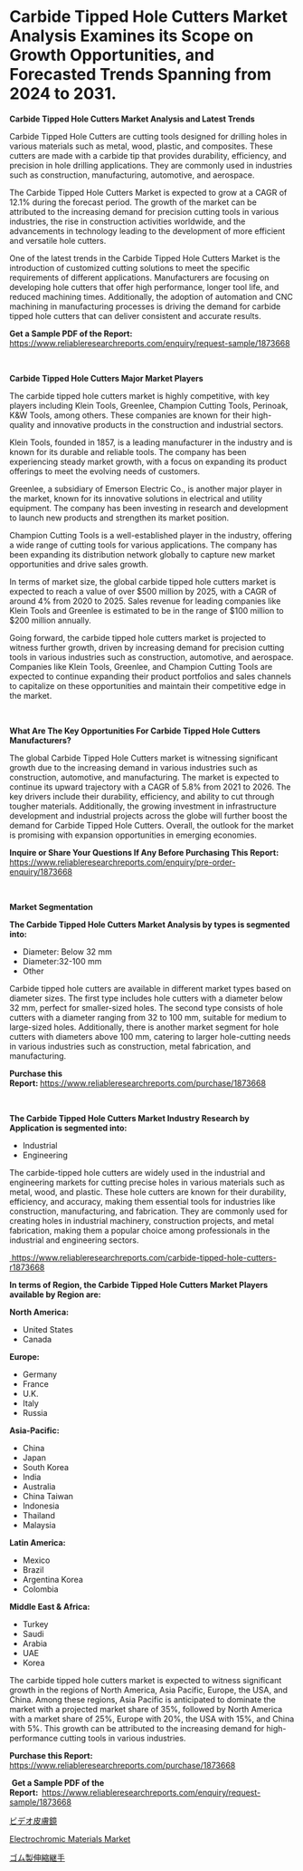 <p><h1>Carbide Tipped Hole Cutters Market Analysis Examines its Scope on Growth Opportunities, and Forecasted Trends Spanning from 2024 to 2031.</h1></p><p><strong>Carbide Tipped Hole Cutters Market Analysis and Latest Trends</strong></p>
<p><p>Carbide Tipped Hole Cutters are cutting tools designed for drilling holes in various materials such as metal, wood, plastic, and composites. These cutters are made with a carbide tip that provides durability, efficiency, and precision in hole drilling applications. They are commonly used in industries such as construction, manufacturing, automotive, and aerospace.</p><p>The Carbide Tipped Hole Cutters Market is expected to grow at a CAGR of 12.1% during the forecast period. The growth of the market can be attributed to the increasing demand for precision cutting tools in various industries, the rise in construction activities worldwide, and the advancements in technology leading to the development of more efficient and versatile hole cutters.</p><p>One of the latest trends in the Carbide Tipped Hole Cutters Market is the introduction of customized cutting solutions to meet the specific requirements of different applications. Manufacturers are focusing on developing hole cutters that offer high performance, longer tool life, and reduced machining times. Additionally, the adoption of automation and CNC machining in manufacturing processes is driving the demand for carbide tipped hole cutters that can deliver consistent and accurate results.</p></p>
<p><strong>Get a Sample PDF of the Report:&nbsp;</strong> <a href="https://www.reliableresearchreports.com/enquiry/request-sample/1873668">https://www.reliableresearchreports.com/enquiry/request-sample/1873668</a></p>
<p>&nbsp;</p>
<p><strong>Carbide Tipped Hole Cutters Major Market Players</strong></p>
<p><p>The carbide tipped hole cutters market is highly competitive, with key players including Klein Tools, Greenlee, Champion Cutting Tools, Perinoak, K&W Tools, among others. These companies are known for their high-quality and innovative products in the construction and industrial sectors.</p><p>Klein Tools, founded in 1857, is a leading manufacturer in the industry and is known for its durable and reliable tools. The company has been experiencing steady market growth, with a focus on expanding its product offerings to meet the evolving needs of customers.</p><p>Greenlee, a subsidiary of Emerson Electric Co., is another major player in the market, known for its innovative solutions in electrical and utility equipment. The company has been investing in research and development to launch new products and strengthen its market position.</p><p>Champion Cutting Tools is a well-established player in the industry, offering a wide range of cutting tools for various applications. The company has been expanding its distribution network globally to capture new market opportunities and drive sales growth.</p><p>In terms of market size, the global carbide tipped hole cutters market is expected to reach a value of over $500 million by 2025, with a CAGR of around 4% from 2020 to 2025. Sales revenue for leading companies like Klein Tools and Greenlee is estimated to be in the range of $100 million to $200 million annually.</p><p>Going forward, the carbide tipped hole cutters market is projected to witness further growth, driven by increasing demand for precision cutting tools in various industries such as construction, automotive, and aerospace. Companies like Klein Tools, Greenlee, and Champion Cutting Tools are expected to continue expanding their product portfolios and sales channels to capitalize on these opportunities and maintain their competitive edge in the market.</p></p>
<p>&nbsp;</p>
<p><strong>What Are The Key Opportunities For Carbide Tipped Hole Cutters Manufacturers?</strong></p>
<p><p>The global Carbide Tipped Hole Cutters market is witnessing significant growth due to the increasing demand in various industries such as construction, automotive, and manufacturing. The market is expected to continue its upward trajectory with a CAGR of 5.8% from 2021 to 2026. The key drivers include their durability, efficiency, and ability to cut through tougher materials. Additionally, the growing investment in infrastructure development and industrial projects across the globe will further boost the demand for Carbide Tipped Hole Cutters. Overall, the outlook for the market is promising with expansion opportunities in emerging economies.</p></p>
<p><strong>Inquire or Share Your Questions If Any Before Purchasing This Report:</strong> <a href="https://www.reliableresearchreports.com/enquiry/pre-order-enquiry/1873668">https://www.reliableresearchreports.com/enquiry/pre-order-enquiry/1873668</a></p>
<p>&nbsp;</p>
<p><strong>Market Segmentation</strong></p>
<p><strong>The Carbide Tipped Hole Cutters Market Analysis by types is segmented into:</strong></p>
<p><ul><li>Diameter: Below 32 mm</li><li>Diameter:32-100 mm</li><li>Other</li></ul></p>
<p><p>Carbide tipped hole cutters are available in different market types based on diameter sizes. The first type includes hole cutters with a diameter below 32 mm, perfect for smaller-sized holes. The second type consists of hole cutters with a diameter ranging from 32 to 100 mm, suitable for medium to large-sized holes. Additionally, there is another market segment for hole cutters with diameters above 100 mm, catering to larger hole-cutting needs in various industries such as construction, metal fabrication, and manufacturing.</p></p>
<p><strong>Purchase this Report:&nbsp;</strong><a href="https://www.reliableresearchreports.com/purchase/1873668">https://www.reliableresearchreports.com/purchase/1873668</a></p>
<p>&nbsp;</p>
<p><strong>The Carbide Tipped Hole Cutters Market Industry Research by Application is segmented into:</strong></p>
<p><ul><li>Industrial</li><li>Engineering</li></ul></p>
<p><p>The carbide-tipped hole cutters are widely used in the industrial and engineering markets for cutting precise holes in various materials such as metal, wood, and plastic. These hole cutters are known for their durability, efficiency, and accuracy, making them essential tools for industries like construction, manufacturing, and fabrication. They are commonly used for creating holes in industrial machinery, construction projects, and metal fabrication, making them a popular choice among professionals in the industrial and engineering sectors.</p></p>
<p><a href="https://www.reliableresearchreports.com/carbide-tipped-hole-cutters-r1873668">&nbsp;https://www.reliableresearchreports.com/carbide-tipped-hole-cutters-r1873668</a></p>
<p><strong>In terms of Region, the Carbide Tipped Hole Cutters Market Players available by Region are:</strong></p>
<p>
    <p> <strong> North America: </strong>
        <ul>
            <li>United States</li>
            <li>Canada</li>
        </ul>
        </p> 
    <p> <strong> Europe: </strong>
        <ul>
            <li>Germany</li>
            <li>France</li>
            <li>U.K.</li>
            <li>Italy</li>
            <li>Russia</li>
        </ul>
        </p> 
    <p> <strong> Asia-Pacific: </strong>
        <ul>
            <li>China</li>
            <li>Japan</li>
            <li>South Korea</li>
            <li>India</li>
            <li>Australia</li>
            <li>China Taiwan</li>
            <li>Indonesia</li>
            <li>Thailand</li>
            <li>Malaysia</li>
        </ul>
        </p> 
    <p> <strong> Latin America: </strong>
        <ul>
            <li>Mexico</li>
            <li>Brazil</li>
            <li>Argentina Korea</li>
            <li>Colombia</li>
        </ul>
        </p> 
    <p> <strong> Middle East & Africa: </strong>
        <ul>
            <li>Turkey</li>
            <li>Saudi</li>
            <li>Arabia</li>
            <li>UAE</li>
            <li>Korea</li>
        </ul>
    </p>
    </p>
<p><p>The carbide tipped hole cutters market is expected to witness significant growth in the regions of North America, Asia Pacific, Europe, the USA, and China. Among these regions, Asia Pacific is anticipated to dominate the market with a projected market share of 35%, followed by North America with a market share of 25%, Europe with 20%, the USA with 15%, and China with 5%. This growth can be attributed to the increasing demand for high-performance cutting tools in various industries.</p></p>
<p><strong>Purchase this Report: </strong><a href="https://www.reliableresearchreports.com/purchase/1873668">https://www.reliableresearchreports.com/purchase/1873668</a></p>
<p>&nbsp;<strong>Get a Sample PDF of the Report:&nbsp;&nbsp;</strong><a href="https://www.reliableresearchreports.com/enquiry/request-sample/1873668">https://www.reliableresearchreports.com/enquiry/request-sample/1873668</a></p>
<p><strong></strong></p>
<p><p><a href="https://medium.com/@teridactyl90/%E3%83%93%E3%83%87%E3%82%AA%E3%83%87%E3%83%AB%E3%83%9E%E3%83%88%E3%82%B9%E3%82%B3%E3%83%BC%E3%83%97%E5%B8%82%E5%A0%B4%E3%83%A1%E3%83%88%E3%83%AA%E3%82%AF%E3%82%B9%E3%81%AE%E8%A7%A3%E8%AA%AD-%E5%B8%82%E5%A0%B4%E3%82%B7%E3%82%A7%E3%82%A2-%E3%83%88%E3%83%AC%E3%83%B3%E3%83%89-%E6%88%90%E9%95%B7%E3%83%91%E3%82%BF%E3%83%BC%E3%83%B3-355bea4b400e">ビデオ皮膚鏡</a></p><p><a href="https://iodized-pantydraco-05c.notion.site/Electrochromic-Materials-Market-Offer-Valuable-Insights-into-Market-Size-Market-Share-Market-Trend-542a09b94ba848beaec957b865ffb3fa">Electrochromic Materials Market</a></p><p><a href="https://medium.com/@krishnajlhre/%E3%83%A9%E3%83%90%E3%83%BC%E3%82%A8%E3%82%AD%E3%82%B9%E3%83%91%E3%83%B3%E3%82%B7%E3%83%A7%E3%83%B3%E3%82%B8%E3%83%A7%E3%82%A4%E3%83%B3%E3%83%88%E3%81%AE%E5%B8%82%E5%A0%B4%E3%82%B7%E3%82%A7%E3%82%A2%E3%81%AE%E9%80%B2%E5%8C%96%E3%81%A8%E5%B8%82%E5%A0%B4%E6%88%90%E9%95%B7%E3%83%88%E3%83%AC%E3%83%B3%E3%83%892024%E5%B9%B4%E3%81%8B%E3%82%892031%E5%B9%B4%E3%81%BE%E3%81%A7-68e39734374d">ゴム製伸縮継手</a></p></p>